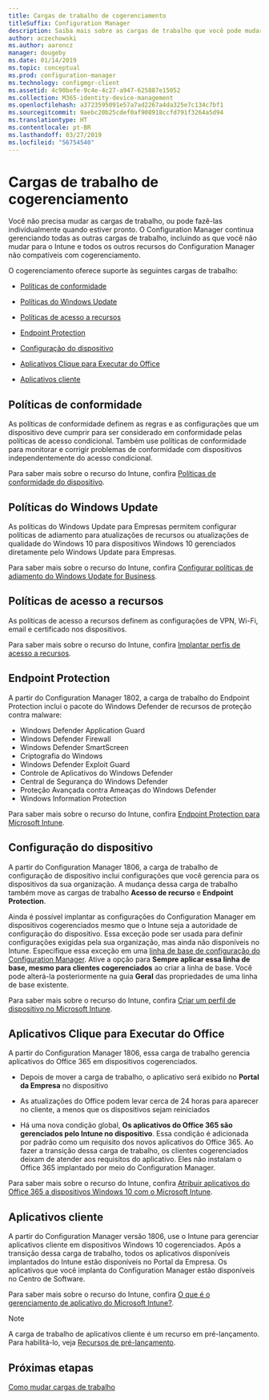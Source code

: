 ```yaml
---
title: Cargas de trabalho de cogerenciamento
titleSuffix: Configuration Manager
description: Saiba mais sobre as cargas de trabalho que você pode mudar do Configuration Manager para o Microsoft Intune.
author: aczechowski
ms.author: aaroncz
manager: dougeby
ms.date: 01/14/2019
ms.topic: conceptual
ms.prod: configuration-manager
ms.technology: configmgr-client
ms.assetid: 4c90befe-9c4e-4c27-a947-625887e15052
ms.collection: M365-identity-device-management
ms.openlocfilehash: a3723595091e57a7ad2267a4da325e7c134c7bf1
ms.sourcegitcommit: 9aebc20b25cdef0af908918ccfd791f3264a5d94
ms.translationtype: HT
ms.contentlocale: pt-BR
ms.lasthandoff: 03/27/2019
ms.locfileid: "56754540"
---
```

# <a name="co-management-workloads"></a>Cargas de trabalho de cogerenciamento

Você não precisa mudar as cargas de trabalho, ou pode fazê-las individualmente quando estiver pronto. O Configuration Manager continua gerenciando todas as outras cargas de trabalho, incluindo as que você não mudar para o Intune e todos os outros recursos do Configuration Manager não compatíveis com cogerenciamento.

O cogerenciamento oferece suporte às seguintes cargas de trabalho:

- [Políticas de conformidade](#compliance-policies)  

- [Políticas do Windows Update](#windows-update-policies)  

- [Políticas de acesso a recursos](#resource-access-policies)  

- [Endpoint Protection](#endpoint-protection)  

- [Configuração do dispositivo](#device-configuration)  

- [Aplicativos Clique para Executar do Office](#office-click-to-run-apps)  

- [Aplicativos cliente](#client-apps)  



## <a name="compliance-policies"></a>Políticas de conformidade 

As políticas de conformidade definem as regras e as configurações que um dispositivo deve cumprir para ser considerado em conformidade pelas políticas de acesso condicional. Também use políticas de conformidade para monitorar e corrigir problemas de conformidade com dispositivos independentemente do acesso condicional. 

Para saber mais sobre o recurso do Intune, confira [Políticas de conformidade do dispositivo](https://docs.microsoft.com/intune/device-compliance-get-started).  



## <a name="windows-update-policies"></a>Políticas do Windows Update

As políticas do Windows Update para Empresas permitem configurar políticas de adiamento para atualizações de recursos ou atualizações de qualidade do Windows 10 para dispositivos Windows 10 gerenciados diretamente pelo Windows Update para Empresas. 

Para saber mais sobre o recurso do Intune, confira [Configurar políticas de adiamento do Windows Update for Business](https://docs.microsoft.com/intune/windows-update-for-business-configure).  



## <a name="resource-access-policies"></a>Políticas de acesso a recursos

As políticas de acesso a recursos definem as configurações de VPN, Wi-Fi, email e certificado nos dispositivos. 

Para saber mais sobre o recurso do Intune, confira [Implantar perfis de acesso a recursos](https://docs.microsoft.com/intune/device-profiles).



## <a name="endpoint-protection"></a>Endpoint Protection
<!--1357365-->

A partir do Configuration Manager 1802, a carga de trabalho do Endpoint Protection inclui o pacote do Windows Defender de recursos de proteção contra malware: 

- Windows Defender Application Guard  
- Windows Defender Firewall  
- Windows Defender SmartScreen  
- Criptografia do Windows  
- Windows Defender Exploit Guard  
- Controle de Aplicativos do Windows Defender  
- Central de Segurança do Windows Defender  
- Proteção Avançada contra Ameaças do Windows Defender  
- Windows Information Protection  

Para saber mais sobre o recurso do Intune, confira [Endpoint Protection para Microsoft Intune](https://docs.microsoft.com/intune/endpoint-protection-windows-10).



## <a name="device-configuration"></a>Configuração do dispositivo
<!--1357903-->

A partir do Configuration Manager 1806, a carga de trabalho de configuração de dispositivo inclui configurações que você gerencia para os dispositivos da sua organização. A mudança dessa carga de trabalho também move as cargas de trabalho **Acesso de recurso** e **Endpoint Protection**.

Ainda é possível implantar as configurações do Configuration Manager em dispositivos cogerenciados mesmo que o Intune seja a autoridade de configuração do dispositivo. Essa exceção pode ser usada para definir configurações exigidas pela sua organização, mas ainda não disponíveis no Intune. Especifique essa exceção em uma [linha de base de configuração do Configuration Manager](/sccm/compliance/deploy-use/create-configuration-baselines). Ative a opção para **Sempre aplicar essa linha de base, mesmo para clientes cogerenciados**  ao criar a linha de base. Você pode alterá-la posteriormente na guia **Geral** das propriedades de uma linha de base existente.  

Para saber mais sobre o recurso do Intune, confira [Criar um perfil de dispositivo no Microsoft Intune](https://docs.microsoft.com/intune/device-profile-create).  



## <a name="office-click-to-run-apps"></a>Aplicativos Clique para Executar do Office
<!--1357841-->

A partir do Configuration Manager 1806, essa carga de trabalho gerencia aplicativos do Office 365 em dispositivos cogerenciados. 

- Depois de mover a carga de trabalho, o aplicativo será exibido no **Portal da Empresa** no dispositivo  

- As atualizações do Office podem levar cerca de 24 horas para aparecer no cliente, a menos que os dispositivos sejam reiniciados  

- Há uma nova condição global, **Os aplicativos do Office 365 são gerenciados pelo Intune no dispositivo**. Essa condição é adicionada por padrão como um requisito dos novos aplicativos do Office 365. Ao fazer a transição dessa carga de trabalho, os clientes cogerenciados deixam de atender aos requisitos do aplicativo. Eles não instalam o Office 365 implantado por meio do Configuration Manager.  

Para saber mais sobre o recurso do Intune, confira [Atribuir aplicativos do Office 365 a dispositivos Windows 10 com o Microsoft Intune](https://docs.microsoft.com/intune/apps-add-office365). 



## <a name="client-apps"></a>Aplicativos cliente
<!--1357892-->

A partir do Configuration Manager versão 1806, use o Intune para gerenciar aplicativos cliente em dispositivos Windows 10 cogerenciados. Após a transição dessa carga de trabalho, todos os aplicativos disponíveis implantados do Intune estão disponíveis no Portal da Empresa. Os aplicativos que você implanta do Configuration Manager estão disponíveis no Centro de Software.

Para saber mais sobre o recurso do Intune, confira [O que é o gerenciamento de aplicativo do Microsoft Intune?](https://docs.microsoft.com/intune/app-management). 

> [!Note]  
> A carga de trabalho de aplicativos cliente é um recurso em pré-lançamento. Para habilitá-lo, veja [Recursos de pré-lançamento](/sccm/core/servers/manage/pre-release-features).  



## <a name="next-steps"></a>Próximas etapas

[Como mudar cargas de trabalho](/sccm/comanage/how-to-switch-workloads)  


